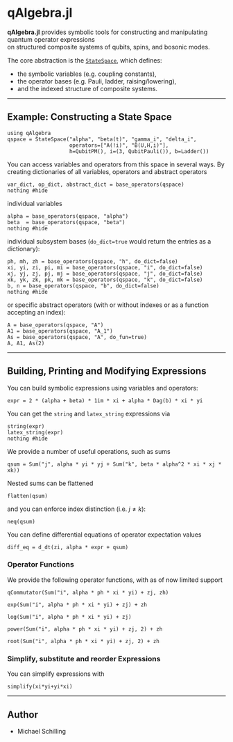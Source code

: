 # qAlgebra.jl

**qAlgebra.jl** provides symbolic tools for constructing and manipulating quantum operator expressions  
on structured composite systems of qubits, spins, and bosonic modes.

The core abstraction is the [`StateSpace`](@ref), which defines:
- the symbolic variables (e.g. coupling constants),
- the operator bases (e.g. Pauli, ladder, raising/lowering),
- and the indexed structure of composite systems.

---

## Example: Constructing a State Space

```@example qalgebra
using qAlgebra
qspace = StateSpace("alpha", "beta(t)", "gamma_i", "delta_i",
                    operators=["A(!i)", "B(U,H,i)"],
                    h=QubitPM(), i=(3, QubitPauli()), b=Ladder())
```

You can access variables and operators from this space in several ways.
By creating dictionaries of all variables, operators and abstract operators
```@example qalgebra 
var_dict, op_dict, abstract_dict = base_operators(qspace)
nothing #hide
```
individual variables 
```@example qalgebra 
alpha = base_operators(qspace, "alpha")
beta  = base_operators(qspace, "beta")
nothing #hide
```
individual subsystem bases (`do_dict=true` would return the entries as a dictionary):
```@example qalgebra 
ph, mh, zh = base_operators(qspace, "h", do_dict=false)
xi, yi, zi, pi, mi = base_operators(qspace, "i", do_dict=false)
xj, yj, zj, pj, mj = base_operators(qspace, "j", do_dict=false)
xk, yk, zk, pk, mk = base_operators(qspace, "k", do_dict=false)
b, n = base_operators(qspace, "b", do_dict=false)
nothing #hide
```
or specific abstract operators (with or without indexes or as a function accepting an index):
```@example qalgebra
A = base_operators(qspace, "A")
A1 = base_operators(qspace, "A_1")
As = base_operators(qspace, "A", do_fun=true)
A, A1, As(2)
```

---

## Building, Printing and Modifying Expressions

You can build symbolic expressions using variables and operators:

```@example qalgebra
expr = 2 * (alpha + beta) * 1im * xi + alpha * Dag(b) * xi * yi
```

You can get the `string` and `latex_string` expressions via 
```@example qalgebra
string(expr)
latex_string(expr)
nothing #hide
```

We provide a number of useful operations, such as sums

```@example qalgebra
qsum = Sum("j", alpha * yi * yj + Sum("k", beta * alpha^2 * xi * xj * xk))
```
Nested sums can be flattened
```@example qalgebra
flatten(qsum)
```
and you can enforce index distinction (i.e. $j \ne k$):
```@example qalgebra
neq(qsum)
```

You can define differential equations of operator expectation values
```@example qalgebra
diff_eq = d_dt(zi, alpha * expr + qsum)
```


### Operator Functions
We provide the following operator functions, with as of now limited support
```@example qalgebra
qCommutator(Sum("i", alpha * ph * xi * yi) + zj, zh)
```

```@example qalgebra
exp(Sum("i", alpha * ph * xi * yi) + zj) + zh
```

```@example qalgebra
log(Sum("i", alpha * ph * xi * yi) + zj)
```

```@example qalgebra
power(Sum("i", alpha * ph * xi * yi) + zj, 2) + zh
```

```@example qalgebra
root(Sum("i", alpha * ph * xi * yi) + zj, 2) + zh
```

### Simplify, substitute and reorder Expressions
You can simplify expressions with 
```@example qalgebra
simplify(xi*yi+yi*xi)
```
---

## Author

- Michael Schilling
